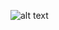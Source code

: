 ![alt text](<https://github.com/ryan3142/CSharp---ConsoleGames/blob/main/TicTacToe/Screenshot.png>)
